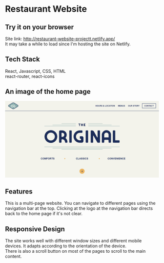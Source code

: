 # Restaurant Website

## Try it on your browser

Site link: http://restaurant-website-projectt.netlify.app/  
It may take a while to load since I'm hosting the site on Netlify.

## Tech Stack

React, Javascript, CSS, HTML  
react-router, react-icons

## An image of the home page

![Home Page](/home-page.png)

## Features

This is a multi-page website. You can navigate to different pages using the navigation bar at the top. Clicking at the logo at the navigation bar directs back to the home page if it's not clear.  

## Responsive Design

The site works well with different window sizes and different mobile devices. It adapts according to the orientation of the device.  
There is also a scroll button on most of the pages to scroll to the main content. 
